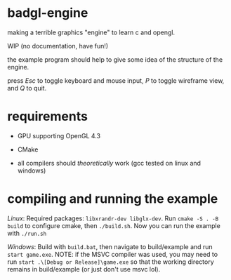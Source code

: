 # badgl-engine
making a terrible graphics "engine" to learn c and opengl.

WIP (no documentation, have fun!)

the example program should help to give some idea of the structure of the engine.

press *Esc* to toggle keyboard and mouse input, *P* to toggle wireframe view, and *Q* to quit.

# requirements

- GPU supporting OpenGL 4.3

- CMake

- all compilers should *theoretically* work (gcc tested on linux and windows) 

# compiling and running the example

*Linux*: Required packages: `libxrandr-dev libglx-dev`. Run `cmake -S . -B build` to configure cmake, then `./build.sh`. Now you can run the example with `./run.sh`

*Windows*: Build with `build.bat`, then navigate to build/example and run `start game.exe`. NOTE: if the MSVC compiler was used, you may need to run `start .\[Debug or Release]\game.exe` so that the working directory remains in build/example (or just don't use msvc lol).
